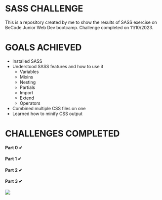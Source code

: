 # SASS CHALLENGE

This is a repository created by me to show the results of SASS exercise on BeCode Junior Web Dev bootcamp. Challenge completed on 11/10/2023.

# GOALS ACHIEVED

- Installed SASS
- Understood SASS features and how to use it
    * Variables
    * Mixins
    * Nesting
    * Partials
    * Import
    * Extend
    * Operators
- Combined multiple CSS files on one
- Learned how to minify CSS output

# CHALLENGES COMPLETED

#### Part 0 ✔
#### Part 1 ✔
#### Part 2 ✔
#### Part 3 ✔

![](https://media3.giphy.com/media/v1.Y2lkPTc5MGI3NjExZHNnbm9oYjlwZHlyangxZmg2N2hnMDJkaTJkaHlra2o5dDhrY3FuciZlcD12MV9pbnRlcm5hbF9naWZfYnlfaWQmY3Q9Zw/1EZndgKGWsm3FJYSXE/giphy.gif)
